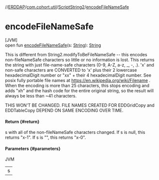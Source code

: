 //[ERDDAP](../../../index.md)/[com.cohort.util](../index.md)/[ScriptString2](index.md)/[encodeFileNameSafe](encode-file-name-safe.md)

# encodeFileNameSafe

[JVM]\
open fun [encodeFileNameSafe](encode-file-name-safe.md)(s: [String](https://docs.oracle.com/en/java/javase/21/docs/api/java.base/java/lang/String.html)): [String](https://docs.oracle.com/en/java/javase/21/docs/api/java.base/java/lang/String.html)

This is different from String2.modifyToBeFileNameSafe -- this encodes non-fileNameSafe characters so little or no information is lost.  This returns the string with just file-name-safe characters (0-9, A-Z, a-z, _, -, .).  'x' and non-safe characters are CONVERTED to 'x' plus their 2 lowercase hexadecimalDigit number or &quot;xx&quot; + their 4 hexadecimalDigit number.  See posix fully portable file names at https://en.wikipedia.org/wiki/Filename .  When the encoding is more than 25 characters, this stops encoding and adds &quot;xh&quot; and the hash code for the entire original string, so the result will always be less than ~41 characters. 

THIS WON'T BE CHANGED. FILE NAMES CREATED FOR EDDGridCopy and EDDTableCopy DEPEND ON SAME ENCODING OVER TIME.

#### Return {#return}

s with all of the non-fileNameSafe characters changed. If s is null, this returns &quot;x-1&quot;. If s is &quot;&quot;, this returns &quot;x-0&quot;.

#### Parameters {#parameters}

JVM

| |
|---|
| s |